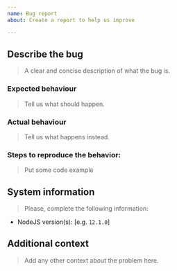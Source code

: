 ```yaml
---
name: Bug report
about: Create a report to help us improve

---
```


## Describe the bug

> A clear and concise description of what the bug is.

### Expected behaviour

> Tell us what should happen.

### Actual behaviour

> Tell us what happens instead.

### Steps to reproduce the behavior:

> Put some code example

## System information

> Please, complete the following information:

 - NodeJS version(s): [e.g. `12.1.0`]

## Additional context

> Add any other context about the problem here.
